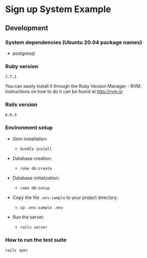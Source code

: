 # Sign up System Example

## Development

### System dependencies (Ubuntu 20.04 package names)
  - postgresql

### Ruby version

  `2.7.1`

  You can easily install it through the Ruby Version Manager - RVM. Instructions on how to do it can be found at http://rvm.io

### Rails version

  `6.0.3`


### Environment setup

- Gem installation:
  - `bundle install`

- Database creation:
  - `rake db:create`

- Database initialization:
  - `rake db:setup`

- Copy the file `.env.sample` to your project directory:
  - `cp .env.sample .env`

- Run the server:
  - `rails server`

### How to run the test suite

    rails spec